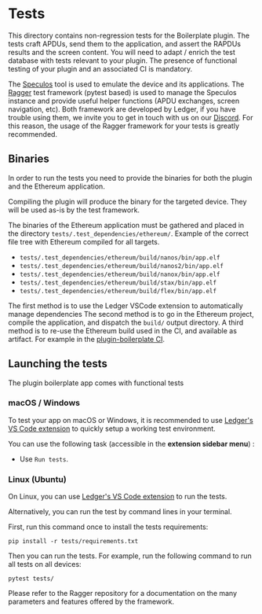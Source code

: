# Tests

This directory contains non-regression tests for the Boilerplate plugin.
The tests craft APDUs, send them to the application, and assert the RAPDUs results and the screen content.
You will need to adapt / enrich the test database with tests relevant to your plugin.
The presence of functional testing of your plugin and an associated CI is mandatory.

The [Speculos](https://github.com/LedgerHQ/speculos) tool is used to emulate the device and its applications.
The [Ragger](https://github.com/LedgerHQ/ragger) test framework (pytest based) is used to manage the Speculos instance and provide useful helper functions (APDU exchanges, screen navigation, etc).
Both framework are developed by Ledger, if you have trouble using them, we invite you to get in touch with us on our [Discord](https://developers.ledger.com/contact/).
For this reason, the usage of the Ragger framework for your tests is greatly recommended.


## Binaries

In order to run the tests you need to provide the binaries for both the plugin and the Ethereum application.

Compiling the plugin will produce the binary for the targeted device. They will be used as-is by the test framework.

The binaries of the Ethereum application must be gathered and placed in the directory `tests/.test_dependencies/ethereum/`.
Example of the correct file tree with Ethereum compiled for all targets.
* `tests/.test_dependencies/ethereum/build/nanos/bin/app.elf`
* `tests/.test_dependencies/ethereum/build/nanos2/bin/app.elf`
* `tests/.test_dependencies/ethereum/build/nanox/bin/app.elf`
* `tests/.test_dependencies/ethereum/build/stax/bin/app.elf`
* `tests/.test_dependencies/ethereum/build/flex/bin/app.elf`

The first method is to use the Ledger VSCode extension to automatically manage dependencies
The second method is to go in the Ethereum project, compile the application, and dispatch the `build/` output directory.
A third method is to re-use the Ethereum build used in the CI, and available as artifact. 
For example in the [plugin-boilerplate CI](https://github.com/LedgerHQ/app-plugin-boilerplate/actions/workflows/build_and_functional_tests.yml).


## Launching the tests

The plugin boilerplate app comes with functional tests 


### macOS / Windows

To test your app on macOS or Windows, it is recommended to use [Ledger's VS Code extension](#with-vscode) to quickly setup a working test environment.

You can use the following task (accessible in the **extension sidebar menu**) :

* Use `Run tests`.

### Linux (Ubuntu)

On Linux, you can use [Ledger's VS Code extension](#with-vscode) to run the tests.

Alternatively, you can run the test by command lines in your terminal.

First, run this command once to install the tests requirements:

```shell
pip install -r tests/requirements.txt
```

Then you can run the tests. For example, run the following command to run all tests on all devices:

```shell
pytest tests/
```

Please refer to the Ragger repository for a documentation on the many parameters and features offered by the framework.

